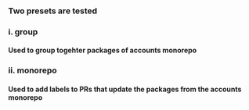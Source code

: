 ### Two presets are tested 
### i. group
#### Used to group togehter packages of accounts monorepo
 
### ii. monorepo
#### Used to add labels to PRs that update the packages from the accounts monorepo
